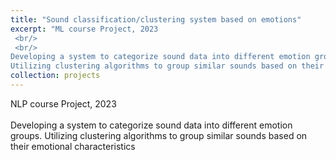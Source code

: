 ```yaml
---
title: "Sound classification/clustering system based on emotions"
excerpt: "ML course Project, 2023
 <br/>
 <br/>
Developing a system to categorize sound data into different emotion groups.
Utilizing clustering algorithms to group similar sounds based on their emotional characteristics"
collection: projects
---
```

NLP course Project, 2023
 <br/>
 <br/>
Developing a system to categorize sound data into different emotion groups.
Utilizing clustering algorithms to group similar sounds based on their emotional characteristics
<br/>


